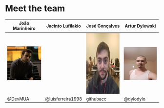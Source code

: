 <h1>Meet the team</h1>

| João Marinheiro | Jacinto Lufilakio	| José Gonçalves | Artur Dylewski |
| --- | --- | --- | --- |
|![Alt text](../images/imagem2.jpg?raw=true "João Marinheiro") |  | <img src="https://raw.githubusercontent.com/DevMUA/CryptoTracker/main/documentation/images/5.jpg" width="200" height="200"/> | ![Alt text](../images/artur_photo.jpg?raw=true "Artur Dylewski") 
| @DevMUA | @luisferreira1998 | githubacc | 	@dylodylo |
